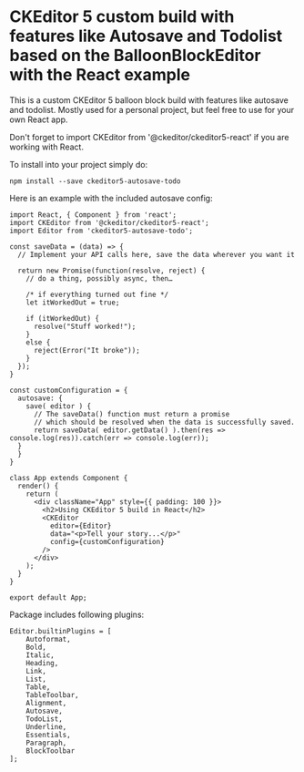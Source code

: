 # CKEditor 5 custom build with features like Autosave and Todolist based on the BalloonBlockEditor with the React example

This is a custom CKEditor 5 balloon block build with features like autosave and todolist. Mostly used for a personal project, but feel free to use for your own React app.

Don't forget to import CKEditor from '@ckeditor/ckeditor5-react' if you are working with React.

To install into your project simply do:

```
npm install --save ckeditor5-autosave-todo
```

Here is an example with the included autosave config:

```
import React, { Component } from 'react';
import CKEditor from '@ckeditor/ckeditor5-react';
import Editor from 'ckeditor5-autosave-todo';

const saveData = (data) => {
  // Implement your API calls here, save the data wherever you want it
  
  return new Promise(function(resolve, reject) {
    // do a thing, possibly async, then…

    /* if everything turned out fine */
    let itWorkedOut = true;

    if (itWorkedOut) {
      resolve("Stuff worked!");
    }
    else {
      reject(Error("It broke"));
    }
  });
}

const customConfiguration = {
  autosave: {
    save( editor ) {
      // The saveData() function must return a promise
      // which should be resolved when the data is successfully saved.
      return saveData( editor.getData() ).then(res => console.log(res)).catch(err => console.log(err));
  }
  }
}

class App extends Component {
  render() {
    return (
      <div className="App" style={{ padding: 100 }}>
        <h2>Using CKEditor 5 build in React</h2>
        <CKEditor
          editor={Editor}
          data="<p>Tell your story...</p>"
          config={customConfiguration}
        />
      </div>
    );
  }
}

export default App;
```

Package includes following plugins:

```
Editor.builtinPlugins = [
	Autoformat,
	Bold,
	Italic,
	Heading,
	Link,
	List,
	Table,
	TableToolbar,
	Alignment,
	Autosave,
	TodoList,
	Underline,
	Essentials,
	Paragraph,
	BlockToolbar
];
```
